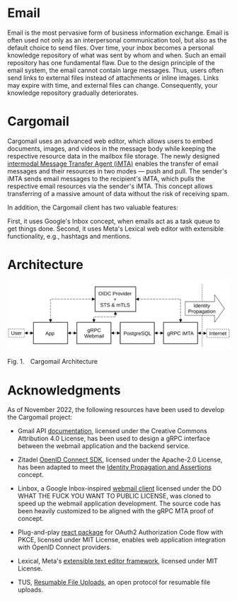 # Email

Email is the most pervasive form of business information exchange. Email is often used not only as an interpersonal communication tool, but also as the default choice to send files. Over time, your inbox becomes a personal knowledge repository of what was sent by whom and when. Such an email repository has one fundamental flaw. Due to the design principle of the email system, the email cannot contain large messages. Thus, users often send links to external files instead of attachments or inline images. Links may expire with time, and external files can change. Consequently, your knowledge repository gradually deteriorates.

# Cargomail

Cargomail uses an advanced web editor, which allows users to embed documents, images, and videos in the message body while keeping the respective resource data in the mailbox file storage. The newly designed [intermodal Message Transfer Agent (iMTA)](https://github.com/federizer/cargomail-concept) enables the transfer of email messages and their resources in two modes — push and pull. The sender's iMTA sends email messages to the recipient's iMTA, which pulls the respective email resources via the sender's iMTA. This concept allows transferring of a massive amount of data without the risk of receiving spam.

In addition, the Cargomail client has two valuable features:

First, it uses Google's Inbox concept, when emails act as a task queue to get things done.
Second, it uses Meta's Lexical web editor with extensible functionality, e.g., hashtags and mentions.

# Architecture

![Architecture](./images/cargomail_architecture.svg)

<p class="figure">
Fig.&nbsp;1.&emsp;Cargomail Architecture
</p>

# Acknowledgments

As of November 2022, the following resources have been used to develop the Cargomail project:

* Gmail API [documentation](https://developers.google.com/gmail/api/reference/rest), licensed under the Creative Commons Attribution 4.0 License, has been used to design a gRPC interface between the webmail application and the backend service.

* Zitadel [OpenID Connect SDK](https://github.com/zitadel/oidc), licensed under the Apache-2.0 License, has been adapted to meet the [Identity Propagation and Assertions](https://github.com/federizer/identity-propagation-and-assertions) concept.

* Linbox, a Google Inbox-inspired [webmail client](https://github.com/yanglin5689446/linbox) licensed under the DO WHAT THE FUCK YOU WANT TO PUBLIC LICENSE, was cloned to speed up the webmail application development. The source code has been heavily customized to be aligned with the gRPC MTA proof of concept.

* Plug-and-play [react package](https://github.com/soofstad/react-oauth2-pkce) for OAuth2 Authorization Code flow with PKCE, licensed under MIT License, enables web application integration with OpenID Connect providers.

* Lexical, Meta's [extensible text editor framework](https://github.com/facebook/lexical), licensed under MIT License.

* TUS, [Resumable File Uploads](https://github.com/tus), an open protocol for resumable file uploads.
